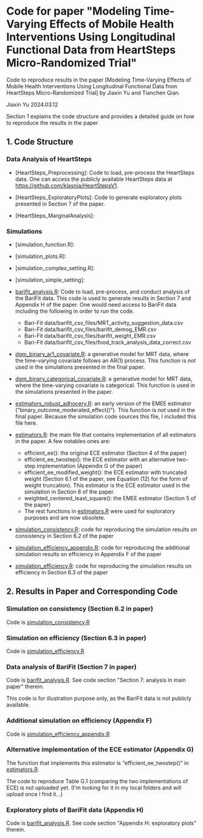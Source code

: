 # Code for paper "Modeling Time-Varying Effects of Mobile Health Interventions Using Longitudinal Functional Data from HeartSteps Micro-Randomized Trial"

Code to reproduce results in the paper [Modeling Time-Varying Effects of Mobile
Health Interventions Using Longitudinal
Functional Data from HeartSteps
Micro-Randomized Trial] by Jiaxin Yu and Tianchen Qian.

Jiaxin Yu
2024.03.12


Section 1 explains the code structure and provides a detailed guide on how to reproduce the results in the paper

## 1. Code Structure

### Data Analysis of HeartSteps 

* [HeartSteps_Preprocessing]: Code to load, pre-process the HeartSteps data. One can access the publicly available HeartSteps data at https://github.com/klasnja/HeartStepsV1.

* [HeartSteps_ExploratoryPlots]: Code to generate exploratory plots presented in Section ? of the paper.

* [HeartSteps_MarginalAnalysis]: 

### Simulations

* [simulation_function.R]:

* [simulation_plots.R]:

* [simulation_complex_setting.R]:
  
* [simulation_simple_setting]:



* [barifit_analysis.R](barifit_analysis.R): Code to load, pre-process, and conduct analysis of the BariFit data. This code is used to generate results in Section 7 and Appendix H of the paper. One would need access to BariFit data including the following in order to run the code.
    * Bari-Fit data/barifit_csv_files/MRT_activity_suggestion_data.csv
    * Bari-Fit data/barifit_csv_files/barifit_demog_EMR.csv
    * Bari-Fit data/barifit_csv_files/barifit_weight_EMR.csv
    * Bari-Fit data/barifit_csv_files/food_track_analysis_data_correct.csv
    
* [dgm_binary_ar1_covariate.R](dgm_binary_ar1_covariate.R): a generative model for MRT data, where the time-varying covariate follows an AR(1) process. This function is *not* used in the simulations presented in the final paper.

* [dgm_binary_categorical_covariate.R](dgm_binary_categorical_covariate.R): a generative model for MRT data, where the time-varying covariate is categorical. This function is used in the simulations presented in the paper.

* [estimators_robust_adhocery.R](estimators_robust_adhocery.R): an early version of the EMEE estimator ("binary_outcome_moderated_effect()"). This function is *not* used in the final paper. Because the simulation code sources this file, I included this file here.

* [estimators.R](estimators.R): the main file that contains implementation of all estimators in the paper. A few notables ones are:
    * efficient_ee(): the original ECE estimator (Section 4 of the paper)
    * efficient_ee_twostep(): the ECE estimator with an alternative two-step implementation (Appendix G of the paper)
    * efficient_ee_modified_weight(): the ECE estimator with truncated weight (Section 6.1 of the paper, see Equation (12) for the form of weight truncation). This estimator is the ECE estimator used in the simulation in Section 6 of the paper.
    * weighted_centered_least_square(): the EMEE estimator (Section 5 of the paper)
    * The rest functions in [estimators.R](estimators.R) were used for exploratory purposes and are now obsolete.

* [simulation_consistency.R](simulation_consistency.R): code for reproducing the simulation results on consistency in Section 6.2 of the paper

* [simulation_efficiency_appendix.R](simulation_efficiency_appendix.R): code for reproducing the additional simulation results on efficiency in Appendix F of the paper

* [simulation_efficiency.R](simulation_efficiency.R): code for reproducing the simulation results on efficiency in Section 6.3 of the paper


## 2. Results in Paper and Corresponding Code

### Simulation on consistency (Section 6.2 in paper) 

Code is [simulation_consistency.R](simulation_consistency.R)

### Simulation on efficiency (Section 6.3 in paper)

Code is [simulation_efficiency.R](simulation_efficiency.R)

### Data analysis of BariFit (Section 7 in paper)

Code is [barifit_analysis.R](barifit_analysis.R). See code section "Section 7: analysis in main paper" therein.

This code is for illustration purpose only, as the BariFit data is not publicly available.

### Additional simulation on efficiency (Appendix F)

Code is [simulation_efficiency_appendix.R](simulation_efficiency_appendix.R)

### Alternative implementation of the ECE estimator (Appendix G)

The function that implements this estimator is "efficient_ee_twostep()" in [estimators.R](estimators.R).

The code to reproduce Table G.1 (comparing the two implementations of ECE) is not uploaded yet. (I'm looking for it in my local folders and will upload once I find it...)

### Exploratory plots of BariFit data (Appendix H)

Code is [barifit_analysis.R](barifit_analysis.R). See code section "Appendix H: exploratory plots" therein.
